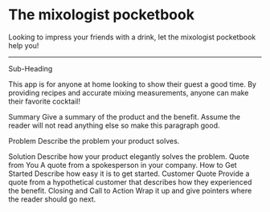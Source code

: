 # The mixologist pocketbook

Looking to impress your friends with a drink, let the mixologist pocketbook help you!
___

Sub-Heading


This app is for anyone at home looking to show their guest a good time. By providing recipes and accurate mixing measurements, anyone can make their favorite cocktail!


Summary
Give a summary of the product and the benefit. Assume the reader will not read anything else so make this paragraph good.


Problem
Describe the problem your product solves.


Solution
Describe how your product elegantly solves the problem.
Quote from You
A quote from a spokesperson in your company.
How to Get Started
Describe how easy it is to get started.
Customer Quote
Provide a quote from a hypothetical customer that describes how they experienced the benefit.
Closing and Call to Action
Wrap it up and give pointers where the reader should go next.
